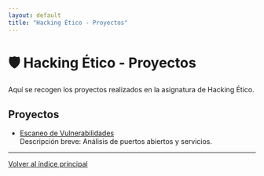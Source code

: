 ```yaml
---
layout: default
title: "Hacking Ético - Proyectos"
---
```

# 🛡️ Hacking Ético - Proyectos

Aquí se recogen los proyectos realizados en la asignatura de Hacking Ético.

## Proyectos

- [Escaneo de Vulnerabilidades](escaneo-vulnerabilidades.md)  
  Descripción breve: Análisis de puertos abiertos y servicios.

---

[Volver al índice principal](../index.md)
